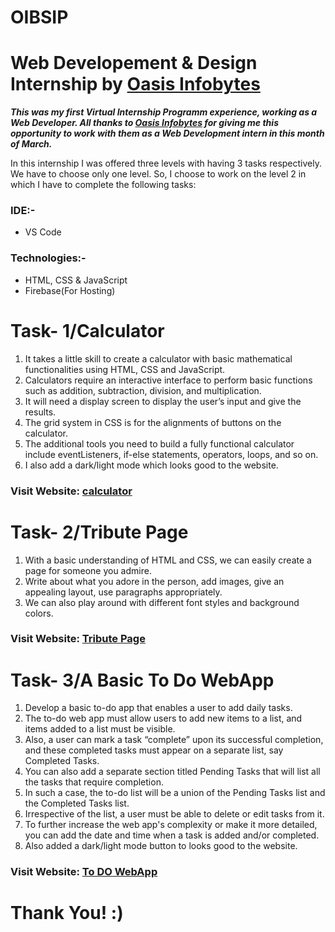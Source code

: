 # OIBSIP
# Web Developement & Design Internship by [Oasis Infobytes](https://oasisinfobyte.com)

***This was my first Virtual Internship Programm experience, working as a Web Developer. All thanks to [Oasis Infobytes](https://oasisinfobyte.com) for giving me this opportunity to work with them as a Web Development intern in this month of March.***

In this internship I was offered three levels with having 3 tasks respectively. We have to choose only one level. So, I choose to work on the level 2 in which I have to complete the following tasks:

### IDE:- 
- VS Code
### Technologies:-
- HTML, CSS & JavaScript
- Firebase(For Hosting)

# Task- 1/Calculator
1. It takes a little skill to create a calculator with basic mathematical functionalities using  HTML, CSS and JavaScript. 
2. Calculators require an interactive interface to perform basic functions such as addition, subtraction, division, and multiplication. 
3. It will need a display screen to display the user’s input and give the results. 
4. The grid system in CSS is for the alignments of buttons on the calculator. 
5. The additional tools you need to build a fully functional calculator include eventListeners, if-else statements, operators, loops, and so on.
6. I also add a dark/light mode which looks good to the website.

### Visit Website: [calculator](https://info-calculator.web.app/)

# Task- 2/Tribute Page
1. With a basic understanding of HTML and CSS, we can easily create a page for someone you admire. 
2. Write about what you adore in the person, add images, give an appealing layout, use paragraphs appropriately. 
3. We can also play around with different font styles and background colors.

### Visit Website: [Tribute Page](https://tributetoratantata.web.app/)

# Task- 3/A Basic To Do WebApp
1. Develop a basic to-do app that enables a user to add daily tasks.
2. The to-do web app must allow users to add new items to a list, and items added to a list must be visible. 
3. Also, a user can mark a task “complete” upon its successful completion, and these completed tasks must appear on a separate list, say Completed Tasks.
4. You can also add a separate section titled Pending Tasks that will list all the tasks that require completion. 
5. In such a case, the to-do list will be a union of the Pending Tasks list and the Completed Tasks list. 
6. Irrespective of the list, a user must be able to delete or edit tasks from it.
7. To further increase the web app's complexity or make it more detailed, you can add the date and time when a task is added and/or completed.
8. Also added a dark/light mode button to looks good to the website.

### Visit Website: [To DO WebApp](https://info-todo.web.app/)


# Thank You! :)
